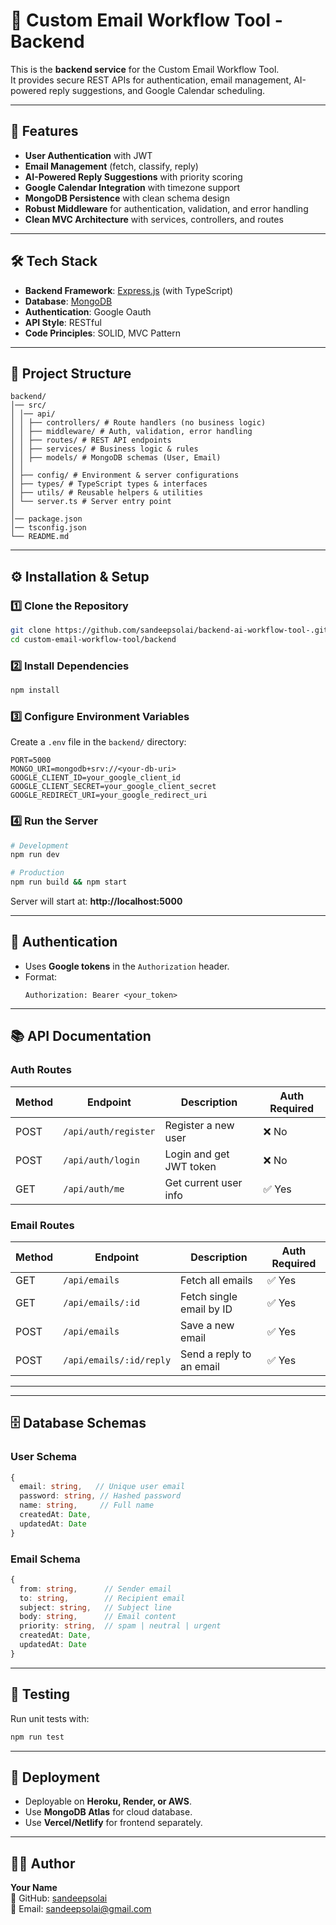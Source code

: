 
# 📧 Custom Email Workflow Tool - Backend

This is the **backend service** for the Custom Email Workflow Tool.  
It provides secure REST APIs for authentication, email management, AI-powered reply suggestions, and Google Calendar scheduling.

---

## 🚀 Features

- **User Authentication** with JWT
- **Email Management** (fetch, classify, reply)
- **AI-Powered Reply Suggestions** with priority scoring
- **Google Calendar Integration** with timezone support
- **MongoDB Persistence** with clean schema design
- **Robust Middleware** for authentication, validation, and error handling
- **Clean MVC Architecture** with services, controllers, and routes

---

## 🛠️ Tech Stack

- **Backend Framework**: [Express.js](https://expressjs.com/) (with TypeScript)
- **Database**: [MongoDB](https://www.mongodb.com/)
- **Authentication**: Google Oauth
- **API Style**: RESTful
- **Code Principles**: SOLID, MVC Pattern

---

## 📂 Project Structure

```
backend/
│── src/
│ │── api/
│ │ ├── controllers/ # Route handlers (no business logic)
│ │ ├── middleware/ # Auth, validation, error handling
│ │ ├── routes/ # REST API endpoints
│ │ ├── services/ # Business logic & rules
│ │ ├── models/ # MongoDB schemas (User, Email)
│ │
│ ├── config/ # Environment & server configurations
│ ├── types/ # TypeScript types & interfaces
│ ├── utils/ # Reusable helpers & utilities
│ └── server.ts # Server entry point
│
│── package.json
│── tsconfig.json
└── README.md
```

---

## ⚙️ Installation & Setup

### 1️⃣ Clone the Repository
```bash
git clone https://github.com/sandeepsolai/backend-ai-workflow-tool-.git
cd custom-email-workflow-tool/backend
```

### 2️⃣ Install Dependencies
```bash
npm install
```

### 3️⃣ Configure Environment Variables
Create a `.env` file in the `backend/` directory:

```env
PORT=5000
MONGO_URI=mongodb+srv://<your-db-uri>
GOOGLE_CLIENT_ID=your_google_client_id
GOOGLE_CLIENT_SECRET=your_google_client_secret
GOOGLE_REDIRECT_URI=your_google_redirect_uri
```

### 4️⃣ Run the Server
```bash
# Development
npm run dev

# Production
npm run build && npm start
```

Server will start at: **http://localhost:5000**

---

## 🔑 Authentication

- Uses **Google tokens** in the `Authorization` header.
- Format:  
  ```
  Authorization: Bearer <your_token>
  ```

---

## 📚 API Documentation

### Auth Routes
| Method | Endpoint           | Description                  | Auth Required |
|--------|-------------------|------------------------------|---------------|
| POST   | `/api/auth/register` | Register a new user          | ❌ No |
| POST   | `/api/auth/login`    | Login and get JWT token      | ❌ No |
| GET    | `/api/auth/me`       | Get current user info        | ✅ Yes |

### Email Routes
| Method | Endpoint                   | Description                   | Auth Required |
|--------|---------------------------|-------------------------------|---------------|
| GET    | `/api/emails`              | Fetch all emails              | ✅ Yes |
| GET    | `/api/emails/:id`          | Fetch single email by ID      | ✅ Yes |
| POST   | `/api/emails`              | Save a new email              | ✅ Yes |
| POST   | `/api/emails/:id/reply`    | Send a reply to an email      | ✅ Yes |

---

---

## 🗄️ Database Schemas

### User Schema
```ts
{
  email: string,   // Unique user email
  password: string, // Hashed password
  name: string,     // Full name
  createdAt: Date,
  updatedAt: Date
}
```

### Email Schema
```ts
{
  from: string,      // Sender email
  to: string,        // Recipient email
  subject: string,   // Subject line
  body: string,      // Email content
  priority: string,  // spam | neutral | urgent
  createdAt: Date,
  updatedAt: Date
}
```

---

## 🧪 Testing

Run unit tests with:
```bash
npm run test
```

---

## 🚀 Deployment

- Deployable on **Heroku, Render, or AWS**.
- Use **MongoDB Atlas** for cloud database.
- Use **Vercel/Netlify** for frontend separately.

---

## 👨‍💻 Author

**Your Name**  
🔗 GitHub: [sandeepsolai](https://github.com/sandeepsolai)  
📧 Email: sandeepsolai@gmail.com
